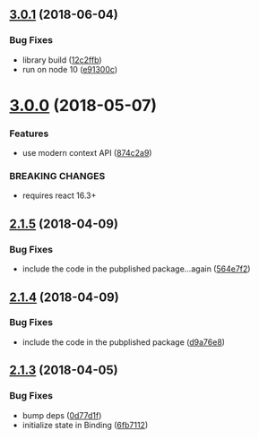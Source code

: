 <a name="3.0.1"></a>
## [3.0.1](https://github.com/jquense/topeka/compare/v3.0.0...v3.0.1) (2018-06-04)


### Bug Fixes

* library build ([12c2ffb](https://github.com/jquense/topeka/commit/12c2ffb))
* run on node 10 ([e91300c](https://github.com/jquense/topeka/commit/e91300c))

<a name="3.0.0"></a>
# [3.0.0](https://github.com/jquense/topeka/compare/v2.1.5...v3.0.0) (2018-05-07)


### Features

* use modern context API ([874c2a9](https://github.com/jquense/topeka/commit/874c2a9))


### BREAKING CHANGES

* requires react 16.3+

<a name="2.1.5"></a>
## [2.1.5](https://github.com/jquense/topeka/compare/v2.1.4...v2.1.5) (2018-04-09)


### Bug Fixes

* include the code in the pubplished package…again ([564e7f2](https://github.com/jquense/topeka/commit/564e7f2))

<a name="2.1.4"></a>
## [2.1.4](https://github.com/jquense/topeka/compare/v2.1.3...v2.1.4) (2018-04-09)


### Bug Fixes

* include the code in the pubplished package ([d9a76e8](https://github.com/jquense/topeka/commit/d9a76e8))

<a name="2.1.3"></a>
## [2.1.3](https://github.com/jquense/topeka/compare/v2.1.2...v2.1.3) (2018-04-05)


### Bug Fixes

* bump deps ([0d77d1f](https://github.com/jquense/topeka/commit/0d77d1f))
* initialize state in Binding ([6fb7112](https://github.com/jquense/topeka/commit/6fb7112))
